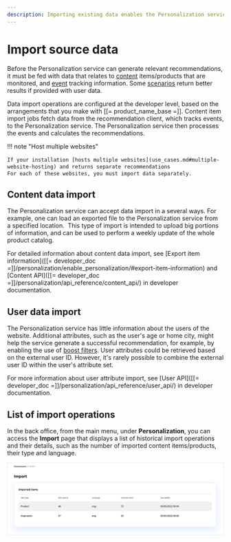 ```yaml
---
description: Importing existing data enables the Personalization service to provide better results for recommendations.
---
```


# Import source data

Before the Personalization service can generate relevant recommendations, it must be fed with data that relates to [content](content_types.md) items/products that are monitored, and [event](event_types.md) tracking information.
Some [scenarios](scenarios.md) return better results if provided with user data.

Data import operations are configured at the developer level, based on the arrangements that you make with [[= product_name_base =]].
Content item import jobs fetch data from the recommendation client, which tracks events, to the Personalization service.
The Personalization service then processes the events and calculates the recommendations.

!!! note "Host multiple websites"

    If your installation [hosts multiple websites](use_cases.md#multiple-website-hosting) and returns separate recommendations
    For each of these websites, you must import data separately.

## Content data import

The Personalization service can accept data import in a several ways.
For example, one can load an exported file to the Personalization service from a specified location. 
This type of import is intended to upload big portions of information, and can be used to perform a weekly update of the whole product catalog.

For detailed information about content data import, see [Export item information]([[= developer_doc =]]/personalization/enable_personalization/#export-item-information) and [Content API]([[= developer_doc =]]/personalization/api_reference/content_api/) in developer documentation.

## User data import

The Personalization service has little information about the users of the website.
Additional attributes, such as the user's age or home city, might help the service generate a successful recommendation, for example, by enabling the use of [boost filters](filters.md#boost-filters).
User attributes could be retrieved based on the external user ID.
However, it's rarely possible to combine the external user ID within the user's attribute set.

For more information about user attribute import, see [User API]([[= developer_doc =]]/personalization/api_reference/user_api/) in developer documentation.

## List of import operations

In the back office, from the main menu, under **Personalization**, you can access the **Import** page that displays a list of historical import operations and their details, such as the number of imported content items/products, their type and language.

![Import tab in the back office](img/dashboard_import.png "Import tab")
